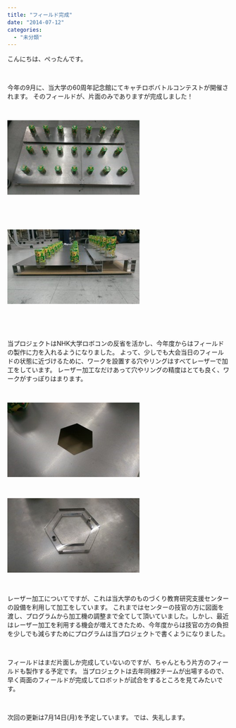 ```yaml
---
title: "フィールド完成"
date: "2014-07-12"
categories: 
  - "未分類"
---
```


こんにちは、ぺったんです。

 

今年の9月に、当大学の60周年記念館にてキャチロボバトルコンテストが開催されます。 そのフィールドが、片面のみでありますが完成しました！

 

[![IMAG0645](images/IMAG0645-300x169.jpg)](http://www.fortefibre.net/blog/wp-content/uploads/2014/07/IMAG0645.jpg)

 

 

[![IMAG0649](images/IMAG0649-300x169.jpg)](http://www.fortefibre.net/blog/wp-content/uploads/2014/07/IMAG0649.jpg)

 

 

当プロジェクトはNHK大学ロボコンの反省を活かし、今年度からはフィールドの製作に力を入れるようになりました。 よって、少しでも大会当日のフィールドの状態に近づけるために、ワークを設置する穴やリングはすべてレーザーで加工をしています。 レーザー加工なだけあって穴やリングの精度はとても良く、ワークがすっぽりはまります。

 

[![IMAG0650](images/IMAG0650-300x169.jpg)](http://www.fortefibre.net/blog/wp-content/uploads/2014/07/IMAG0650.jpg)

 

[![IMAG0651](images/IMAG0651-300x169.jpg)](http://www.fortefibre.net/blog/wp-content/uploads/2014/07/IMAG0651.jpg)

 

レーザー加工についてですが、これは当大学のものづくり教育研究支援センターの設備を利用して加工をしています。 これまではセンターの技官の方に図面を渡し、プログラムから加工機の調整まで全てして頂いていました。しかし、最近はレーザー加工を利用する機会が増えてきたため、今年度からは技官の方の負担を少しでも減らすためにプログラムは当プロジェクトで書くようになりました。

 

フィールドはまだ片面しか完成していないのですが、ちゃんともう片方のフィールドも製作する予定です。 当プロジェクトは去年同様2チームが出場するので、早く両面のフィールドが完成してロボットが試合をするところを見てみたいです。

 

次回の更新は7月14日(月)を予定しています。 では、失礼します。
